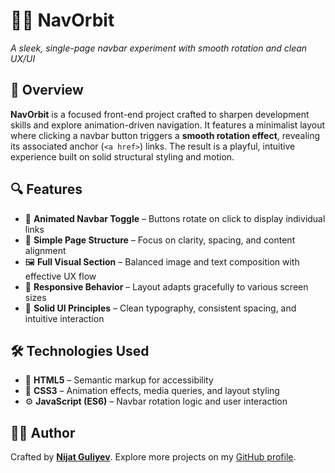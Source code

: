 # 🧭✨ NavOrbit

_A sleek, single-page navbar experiment with smooth rotation and clean UX/UI_

## 🌟 Overview

**NavOrbit** is a focused front-end project crafted to sharpen development skills and explore animation-driven navigation. It features a minimalist layout where clicking a navbar button triggers a **smooth rotation effect**, revealing its associated anchor (`<a href>`) links. The result is a playful, intuitive experience built on solid structural styling and motion.

## 🔍 Features

- 🔄 **Animated Navbar Toggle** – Buttons rotate on click to display individual links
- 🧭 **Simple Page Structure** – Focus on clarity, spacing, and content alignment
- 🖼️ **Full Visual Section** – Balanced image and text composition with effective UX flow
- 📱 **Responsive Behavior** – Layout adapts gracefully to various screen sizes
- 🎨 **Solid UI Principles** – Clean typography, consistent spacing, and intuitive interaction

## 🛠️ Technologies Used

- 🧾 **HTML5** – Semantic markup for accessibility
- 🎨 **CSS3** – Animation effects, media queries, and layout styling
- ⚙️ **JavaScript (ES6)** – Navbar rotation logic and user interaction

## 👨‍💻 Author

Crafted by [**Nijat Guliyev**](https://www.linkedin.com/in/nijat-guliyev-1949a4294/). Explore more projects on my [GitHub profile](https://github.com/Nijat-Guliyev).
